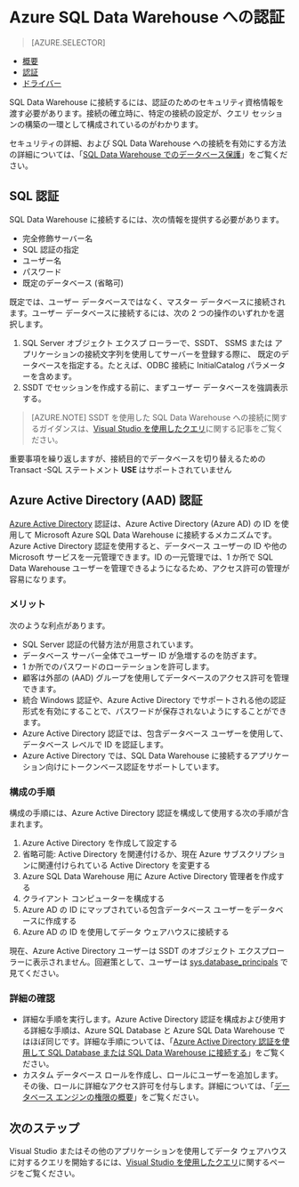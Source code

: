 <properties
   pageTitle="Azure SQL Data Warehouse への認証 | Microsoft Azure"
   description="Azure SQL Data Warehouse への Azure Active Directory (AAD) および SQL Server 認証。"
   services="sql-data-warehouse"
   documentationCenter=""
   authors="byham"
   manager="barbkess"
   editor=""
   tags=""/>

<tags
   ms.service="sql-data-warehouse"
   ms.devlang="na"
   ms.topic="article"
   ms.tgt_pltfrm="na"
   ms.workload="data-management"
   ms.date="08/04/2016"
   ms.author="rickbyh;barbkess;sonyama"/>

# Azure SQL Data Warehouse への認証

> [AZURE.SELECTOR]
- [概要](sql-data-warehouse-connect-overview.md)
- [認証](sql-data-warehouse-authentication.md)
- [ドライバー](sql-data-warehouse-connection-strings.md)

SQL Data Warehouse に接続するには、認証のためのセキュリティ資格情報を渡す必要があります。接続の確立時に、特定の接続の設定が、クエリ セッションの構築の一環として構成されているのがわかります。

セキュリティの詳細、および SQL Data Warehouse への接続を有効にする方法の詳細については、「[SQL Data Warehouse でのデータベース保護][]」をご覧ください。

## SQL 認証
SQL Data Warehouse に接続するには、次の情報を提供する必要があります。

- 完全修飾サーバー名
- SQL 認証の指定
- ユーザー名
- パスワード
- 既定のデータベース (省略可)

既定では、ユーザー データベースではなく、マスター データベースに接続されます。ユーザー データベースに接続するには、次の 2 つの操作のいずれかを選択します。

1. SQL Server オブジェクト エクスプ ローラーで、SSDT、 SSMS または アプリケーションの接続文字列を使用してサーバーを登録する際に、 既定のデータベースを指定する。たとえば、ODBC 接続に InitialCatalog パラメーターを含めます。
2. SSDT でセッションを作成する前に、まずユーザー データベースを強調表示する。

> [AZURE.NOTE] SSDT を使用した SQL Data Warehouse への接続に関するガイダンスは、[Visual Studio を使用したクエリ][]に関する記事をご覧ください。

重要事項を繰り返しますが、接続目的でデータベースを切り替えるための Transact -SQL ステートメント **USE <your DB>** はサポートされていません


## Azure Active Directory (AAD) 認証

[Azure Active Directory][What is Azure Active Directory] 認証は、Azure Active Directory (Azure AD) の ID を使用して Microsoft Azure SQL Data Warehouse に接続するメカニズムです。Azure Active Directory 認証を使用すると、データベース ユーザーの ID や他の Microsoft サービスを一元管理できます。ID の一元管理では、1 か所で SQL Data Warehouse ユーザーを管理できるようになるため、アクセス許可の管理が容易になります。

### メリット

次のような利点があります。

- SQL Server 認証の代替方法が用意されています。
- データベース サーバー全体でユーザー ID が急増するのを防ぎます。
- 1 か所でのパスワードのローテーションを許可します。
- 顧客は外部の (AAD) グループを使用してデータベースのアクセス許可を管理できます。
- 統合 Windows 認証や、Azure Active Directory でサポートされる他の認証形式を有効にすることで、パスワードが保存されないようにすることができます。
- Azure Active Directory 認証では、包含データベース ユーザーを使用して、データベース レベルで ID を認証します。
- Azure Active Directory では、SQL Data Warehouse に接続するアプリケーション向けにトークンベース認証をサポートしています。


### 構成の手順

構成の手順には、Azure Active Directory 認証を構成して使用する次の手順が含まれます。

1. Azure Active Directory を作成して設定する
2. 省略可能: Active Directory を関連付けるか、現在 Azure サブスクリプションに関連付けられている Active Directory を変更する
3. Azure SQL Data Warehouse 用に Azure Active Directory 管理者を作成する
4. クライアント コンピューターを構成する
5. Azure AD の ID にマップされている包含データベース ユーザーをデータベースに作成する
6. Azure AD の ID を使用してデータ ウェアハウスに接続する

現在、Azure Active Directory ユーザーは SSDT のオブジェクト エクスプローラーに表示されません。回避策として、ユーザーは [sys.database\_principals](https://msdn.microsoft.com/library/ms187328.aspx) で見てください。
  
### 詳細の確認
- 詳細な手順を実行します。Azure Active Directory 認証を構成および使用する詳細な手順は、Azure SQL Database と Azure SQL Data Warehouse ではほぼ同じです。詳細な手順については、「[Azure Active Directory 認証を使用して SQL Database または SQL Data Warehouse に接続する](../sql-database/sql-database-aad-authentication.md)」をご覧ください。
- カスタム データベース ロールを作成し、ロールにユーザーを追加します。その後、ロールに詳細なアクセス許可を付与します。詳細については、「[データベース エンジンの権限の概要](https://msdn.microsoft.com/library/mt667986.aspx)」をご覧ください。

## 次のステップ

Visual Studio またはその他のアプリケーションを使用してデータ ウェアハウスに対するクエリを開始するには、[Visual Studio を使用したクエリ][]に関するページをご覧ください。

<!-- Article references -->
[SQL Data Warehouse でのデータベース保護]: ./sql-data-warehouse-overview-manage-security.md
[Visual Studio を使用したクエリ]: ./sql-data-warehouse-query-visual-studio.md
[What is Azure Active Directory]: ../active-directory/active-directory-whatis.md

<!---HONumber=AcomDC_0810_2016-->